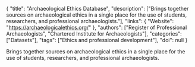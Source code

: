 {
  "title": "Archaeological Ethics Database",
  "description": ["Brings together sources on archaeological ethics in a single place for the use of students, researchers, and professional archaeologists."],
  "links": {
    "Website": "https://archaeologicalethics.org/"
  },
  "authors": ["Register of Professional Archaeologists", "Chartered Institute for Archaeologists"],
  "categories": ["Datasets"],
  "tags": ["Ethics and professional development"],
  "doi": null
}

<!-- Generated by csv2md.R – do not edit by hand -->

Brings together sources on archaeological ethics in a single place for the use of students, researchers, and professional archaeologists.